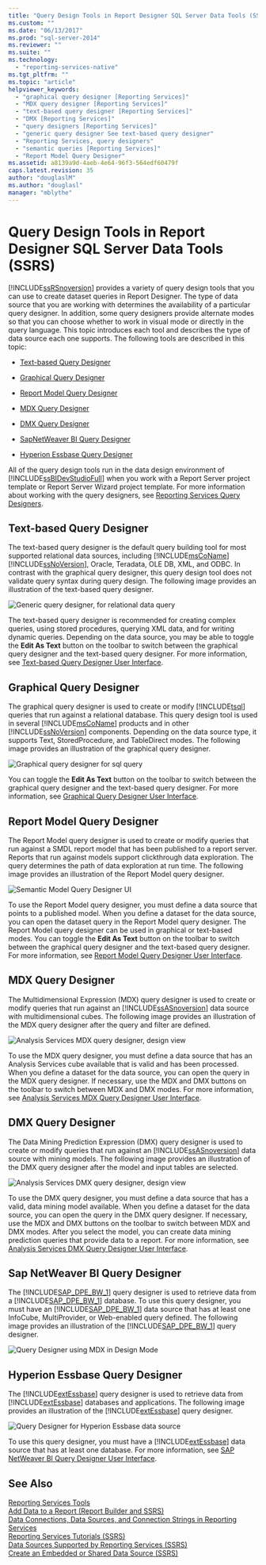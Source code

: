 ```yaml
---
title: "Query Design Tools in Report Designer SQL Server Data Tools (SSRS) | Microsoft Docs"
ms.custom: ""
ms.date: "06/13/2017"
ms.prod: "sql-server-2014"
ms.reviewer: ""
ms.suite: ""
ms.technology: 
  - "reporting-services-native"
ms.tgt_pltfrm: ""
ms.topic: "article"
helpviewer_keywords: 
  - "graphical query designer [Reporting Services]"
  - "MDX query designer [Reporting Services]"
  - "text-based query designer [Reporting Services]"
  - "DMX [Reporting Services]"
  - "query designers [Reporting Services]"
  - "generic query designer See text-based query designer"
  - "Reporting Services, query designers"
  - "semantic queries [Reporting Services]"
  - "Report Model Query Designer"
ms.assetid: a8139a9d-4aeb-4e64-96f3-564edf60479f
caps.latest.revision: 35
author: "douglaslM"
ms.author: "douglasl"
manager: "mblythe"
---
```

# Query Design Tools in Report Designer SQL Server Data Tools (SSRS)
  [!INCLUDE[ssRSnoversion](../../includes/ssrsnoversion-md.md)] provides a variety of query design tools that you can use to create dataset queries in Report Designer. The type of data source that you are working with determines the availability of a particular query designer. In addition, some query designers provide alternate modes so that you can choose whether to work in visual mode or directly in the query language. This topic introduces each tool and describes the type of data source each one supports. The following tools are described in this topic:  
  
-   [Text-based Query Designer](#Textbased)  
  
-   [Graphical Query Designer](#Graphical)  
  
-   [Report Model Query Designer](#Model)  
  
-   [MDX Query Designer](#MDX)  
  
-   [DMX Query Designer](#DMX)  
  
-   [SapNetWeaver BI Query Designer](#SAPBW)  
  
-   [Hyperion Essbase Query Designer](#Hyperion)  
  
 All of the query design tools run in the data design environment of [!INCLUDE[ssBIDevStudioFull](../../includes/ssbidevstudiofull-md.md)] when you work with a Report Server project template or Report Server Wizard project template. For more information about working with the query designers, see [Reporting Services Query Designers](../../2014/reporting-services/reporting-services-query-designers.md).  
  
##  <a name="Textbased"></a> Text-based Query Designer  
 The text-based query designer is the default query building tool for most supported relational data sources, including [!INCLUDE[msCoName](../../../includes/msconame-md.md)] [!INCLUDE[ssNoVersion](../../../includes/ssnoversion-md.md)], Oracle, Teradata, OLE DB, XML, and ODBC. In contrast with the graphical query designer, this query design tool does not validate query syntax during query design. The following image provides an illustration of the text-based query designer.  
  
 ![Generic query designer, for relational data query](../../analysis-services/media/rsqd-dsaw-sql-generic.gif "Generic query designer, for relational data query")  
  
 The text-based query designer is recommended for creating complex queries, using stored procedures, querying XML data, and for writing dynamic queries. Depending on the data source, you may be able to toggle the **Edit As Text** button on the toolbar to switch between the graphical query designer and the text-based query designer. For more information, see [Text-based Query Designer User Interface](../../2014/reporting-services/text-based-query-designer-user-interface.md).  
  
##  <a name="Graphical"></a> Graphical Query Designer  
 The graphical query designer is used to create or modify [!INCLUDE[tsql](../../includes/tsql-md.md)] queries that run against a relational database. This query design tool is used in several [!INCLUDE[msCoName](../../../includes/msconame-md.md)] products and in other [!INCLUDE[ssNoVersion](../../../includes/ssnoversion-md.md)] components. Depending on the data source type, it supports Text, StoredProcedure, and TableDirect modes. The following image provides an illustration of the graphical query designer.  
  
 ![Graphical query designer for sql query](../media/rsqd-dsaw-sql.gif "Graphical query designer for sql query")  
  
 You can toggle the **Edit As Text** button on the toolbar to switch between the graphical query designer and the text-based query designer. For more information, see [Graphical Query Designer User Interface](graphical-query-designer-user-interface.md).  
  
##  <a name="Model"></a> Report Model Query Designer  
 The Report Model query designer is used to create or modify queries that run against a SMDL report model that has been published to a report server. Reports that run against models support clickthrough data exploration. The query determines the path of data exploration at run time. The following image provides an illustration of the Report Model query designer.  
  
 ![Semantic Model Query Designer UI](../media/rsqd-dsawmodel-smql.gif "Semantic Model Query Designer UI")  
  
 To use the Report Model query designer, you must define a data source that points to a published model. When you define a dataset for the data source, you can open the dataset query in the Report Model query designer. The Report Model query designer can be used in graphical or text-based modes. You can toggle the **Edit As Text** button on the toolbar to switch between the graphical query designer and the text-based query designer. For more information, see [Report Model Query Designer User Interface](report-model-query-designer-user-interface.md).  
  
##  <a name="MDX"></a> MDX Query Designer  
 The Multidimensional Expression (MDX) query designer is used to create or modify queries that run against an [!INCLUDE[ssASnoversion](../../../includes/ssasnoversion-md.md)] data source with multidimensional cubes. The following image provides an illustration of the MDX query designer after the query and filter are defined.  
  
 ![Analysis Services MDX query designer, design view](../../analysis-services/media/rsqd-dsawas-mdx-designmode.gif "Analysis Services MDX query designer, design view")  
  
 To use the MDX query designer, you must define a data source that has an Analysis Services cube available that is valid and has been processed. When you define a dataset for the data source, you can open the query in the MDX query designer. If necessary, use the MDX and DMX buttons on the toolbar to switch between MDX and DMX modes. For more information, see [Analysis Services MDX Query Designer User Interface](analysis-services-mdx-query-designer-user-interface.md).  
  
##  <a name="DMX"></a> DMX Query Designer  
 The Data Mining Prediction Expression (DMX) query designer is used to create or modify queries that run against an [!INCLUDE[ssASnoversion](../../../includes/ssasnoversion-md.md)] data source with mining models. The following image provides an illustration of the DMX query designer after the model and input tables are selected.  
  
 ![Analysis Services DMX query designer, design view](../media/rsqd-dsawas-dmx-designmode.gif "Analysis Services DMX query designer, design view")  
  
 To use the DMX query designer, you must define a data source that has a valid, data mining model available. When you define a dataset for the data source, you can open the query in the DMX query designer. If necessary, use the MDX and DMX buttons on the toolbar to switch between MDX and DMX modes. After you select the model, you can create data mining prediction queries that provide data to a report. For more information, see [Analysis Services DMX Query Designer User Interface](analysis-services-dmx-query-designer-user-interface.md).  
  
##  <a name="SAPBW"></a> Sap NetWeaver BI Query Designer  
 The [!INCLUDE[SAP_DPE_BW_1](../../../includes/sap-dpe-bw-1-md.md)] query designer is used to retrieve data from a [!INCLUDE[SAP_DPE_BW_1](../../../includes/sap-dpe-bw-1-md.md)] database. To use this query designer, you must have an [!INCLUDE[SAP_DPE_BW_1](../../../includes/sap-dpe-bw-1-md.md)] data source that has at least one InfoCube, MultiProvider, or Web-enabled query defined. The following image provides an illustration of the [!INCLUDE[SAP_DPE_BW_1](../../../includes/sap-dpe-bw-1-md.md)] query designer.  
  
 ![Query Designer using MDX in Design Mode](../media/rsqd-dssapbw-mdx-designmode.gif "Query Designer using MDX in Design Mode")  
  
##  <a name="Hyperion"></a> Hyperion Essbase Query Designer  
 The [!INCLUDE[extEssbase](../../../includes/extessbase-md.md)] query designer is used to retrieve data from [!INCLUDE[extEssbase](../../../includes/extessbase-md.md)] databases and applications. The following image provides an illustration of the [!INCLUDE[extEssbase](../../../includes/extessbase-md.md)] query designer.  
  
 ![Query Designer for Hyperion Essbase data source](../media/rsqd-dshyperionessbase-mdx-designmode.gif "Query Designer for Hyperion Essbase data source")  
  
 To use this query designer, you must have a [!INCLUDE[extEssbase](../../../includes/extessbase-md.md)] data source that has at least one database. For more information, see [SAP NetWeaver BI Query Designer User Interface](sap-netweaver-bi-query-designer-user-interface.md).  
  
## See Also  
 [Reporting Services Tools](../../2014/reporting-services/reporting-services-tools.md)   
 [Add Data to a Report &#40;Report Builder and SSRS&#41;](report-datasets-ssrs.md)   
 [Data Connections, Data Sources, and Connection Strings in Reporting Services](../../2014/reporting-services/data-connections-data-sources-and-connection-strings-in-reporting-services.md)   
 [Reporting Services Tutorials &#40;SSRS&#41;](reporting-services-tutorials-ssrs.md)   
 [Data Sources Supported by Reporting Services &#40;SSRS&#41;](../create-deploy-and-manage-mobile-and-paginated-reports.md)   
 [Create an Embedded or Shared Data Source &#40;SSRS&#41;](../../2014/reporting-services/create-an-embedded-or-shared-data-source-ssrs.md)  
  
  
